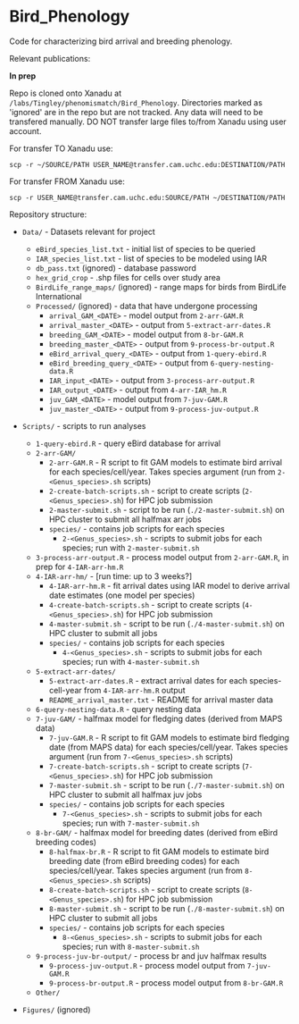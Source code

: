 # Bird_Phenology

Code for characterizing bird arrival and breeding phenology.

Relevant publications:

**In prep**


Repo is cloned onto Xanadu at `/labs/Tingley/phenomismatch/Bird_Phenology`. Directories marked as 'ignored' are in the repo but are not tracked. Any data will need to be transfered manually. DO NOT transfer large files to/from Xanadu using user account. 

For transfer TO Xanadu use:

`scp -r ~/SOURCE/PATH USER_NAME@transfer.cam.uchc.edu:DESTINATION/PATH`

For transfer FROM Xanadu use:

`scp -r USER_NAME@transfer.cam.uchc.edu:SOURCE/PATH ~/DESTINATION/PATH`

Repository structure:

* `Data/` - Datasets relevant for project
  * `eBird_species_list.txt` - initial list of species to be queried
  * `IAR_species_list.txt` - list of species to be modeled using IAR
  * `db_pass.txt` (ignored) - database password
  * `hex_grid_crop` - .shp files for cells over study area
  * `BirdLife_range_maps/` (ignored) - range maps for birds from BirdLife International
  * `Processed/` (ignored) - data that have undergone processing
    * `arrival_GAM_<DATE>` - model output from `2-arr-GAM.R`
    * `arrival_master_<DATE>` - output from `5-extract-arr-dates.R`
    * `breeding_GAM_<DATE>` - model output from `8-br-GAM.R`
    * `breeding_master_<DATE>` - output from `9-process-br-output.R`
    * `eBird_arrival_query_<DATE>` - output from `1-query-ebird.R`
    * `eBird_breeding_query_<DATE>` - output from `6-query-nesting-data.R`
    * `IAR_input_<DATE>` - output from `3-process-arr-output.R`
    * `IAR_output_<DATE>` - output from `4-arr-IAR_hm.R`
    * `juv_GAM_<DATE>` - model output from `7-juv-GAM.R`
    * `juv_master_<DATE>` - output from `9-process-juv-output.R`
  
* `Scripts/` - scripts to run analyses
  * `1-query-ebird.R` - query eBird database for arrival
  * `2-arr-GAM/`
    * `2-arr-GAM.R` - R script to fit GAM models to estimate bird arrival for each species/cell/year. Takes species argument (run from `2-<Genus_species>.sh` scripts)
    * `2-create-batch-scripts.sh` - script to create scripts (`2-<Genus_species>.sh`) for HPC job submission
    * `2-master-submit.sh` - script to be run (`./2-master-submit.sh`) on HPC cluster to submit all halfmax arr jobs
    * `species/` - contains job scripts for each species
      * `2-<Genus_species>.sh` - scripts to submit jobs for each species; run with `2-master-submit.sh`
  * `3-process-arr-output.R` - process model output from `2-arr-GAM.R`, in prep for `4-IAR-arr-hm.R`
  * `4-IAR-arr-hm/` - [run time: up to 3 weeks?]
      * `4-IAR-arr-hm.R` - fit arrival dates using IAR model to derive arrival date estimates (one model per species)
      * `4-create-batch-scripts.sh` - script to create scripts (`4-<Genus_species>.sh`) for HPC job submission 
      * `4-master-submit.sh` - script to be run (`./4-master-submit.sh`) on HPC cluster to submit all jobs
      * `species/` - contains job scripts for each species
        * `4-<Genus_species>.sh` - scripts to submit jobs for each species; run with `4-master-submit.sh`
  * `5-extract-arr-dates/`
    * `5-extract-arr-dates.R` - extract arrival dates for each species-cell-year from `4-IAR-arr-hm.R` output
    * `README_arrival_master.txt` - README for arrival master data
  * `6-query-nesting-data.R` - query nesting data
  * `7-juv-GAM/` - halfmax model for fledging dates (derived from MAPS data)
    * `7-juv-GAM.R` - R script to fit GAM models to estimate bird fledging date (from MAPS data) for each species/cell/year. Takes species argument (run from `7-<Genus_species>.sh` scripts)
    * `7-create-batch-scripts.sh` - script to create scripts (`7-<Genus_species>.sh`) for HPC job submission
    * `7-master-submit.sh` - script to be run (`./7-master-submit.sh`) on HPC cluster to submit all halfmax juv jobs
    * `species/` - contains job scripts for each species
      * `7-<Genus_species>.sh` - scripts to submit jobs for each species; run with `7-master-submit.sh`
  * `8-br-GAM/` - halfmax model for breeding dates (derived from eBird breeding codes)
      * `8-halfmax-br.R` - R script to fit GAM models to estimate bird breeding date (from eBird breeding codes) for each species/cell/year. Takes species argument (run from `8-<Genus_species>.sh` scripts)
      * `8-create-batch-scripts.sh` - script to create scripts (`8-<Genus_species>.sh`) for HPC job submission
      * `8-master-submit.sh` - script to be run (`./8-master-submit.sh`) on HPC cluster to submit all jobs
      * `species/` - contains job scripts for each species
        * `8-<Genus_species>.sh` - scripts to submit jobs for each species; run with `8-master-submit.sh`
  * `9-process-juv-br-output/` - process br and juv halfmax results
    * `9-process-juv-output.R` - process model output from `7-juv-GAM.R`
    * `9-process-br-output.R` - process model output from `8-br-GAM.R`
  * `Other/`

* `Figures/` (ignored)
